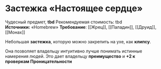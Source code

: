 # Застежка «Настоящее сердце»

Чудесный предмет, **tbd**
Рекомендуемая стоимость: tbd
**Источники:** «Homebrew»
**Требование**: [[Жрец]], [[Паладин]], [[Друид]], [[Монах]]

Небольшая **застежка**, которую можно закрепить на ухе, как **клипсу**.

Она позволяет владельцу интуитивно лучше понимать истинные намерения людей. Это дает владельцу **преимущество** и **+2 к проверкам Проницательности**